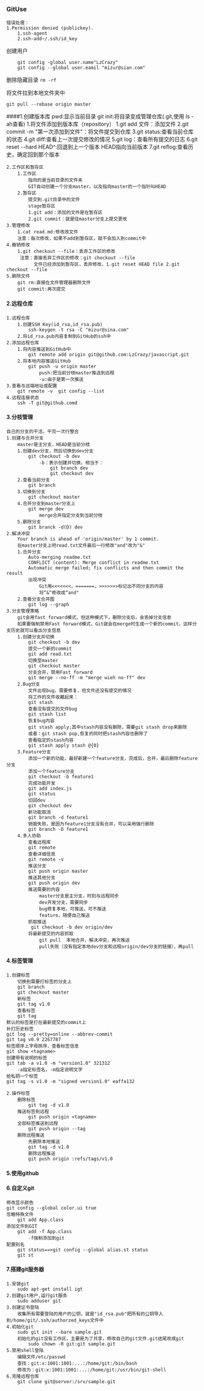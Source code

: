 ### GitUse
	错误处理：
	1.Permission denied (publickey).
		1.ssh-agent
		2.ssh-add~/.ssh/id_key

创建用户
```
	git config -global user.name"LzCrazy"
	git config --global user.eamil "mizur@sian.com"
```
 
删除隐藏目录
	```
	rm -rf
	``` 

将文件拉到本地文件夹中
```
git pull --rebase origin master

```

####1.创建版本库
	pwd:显示当前目录
	git init:将目录变成管理仓库(.git,使用 ls -ah查看)
	1.将文件添加到版本库（repository）
		1.git add 文件：添加文件
		2.git commit -m "第一次添加到文件"：将文件提交到仓库
		3.git status:查看当前仓库的状态
		4.git diff:查看上一次提交修改的情况
		5.git log：查看所有提交的日志
		6.git reset --hard HEAD^:回退到上一个版本
			 HEAD指向当前版本
		7.git reflog:查看历史，确定回到那个版本
		
		
	2.工作区和暂存区
		1.工作区
			指向的是当前目录的文件夹
			GIT自动创建一个分支master，以及指向master的一个指针叫HEAD
		2.暂存区
			提交到.git目录中的文件
			stage暂存区
			1.git add：添加的文件是在暂存区
			2.git commit：就是往master分支上提交更改
	3.管理修改
		1.cat read.md:修改改文件
		注意：每次修改，如果不add到暂存区，就不会加入到commit中
	4.撤销修改
		1.git checkout --file：丢弃工作区的修改
		 注意：直接丢弃工作区的修改：git checkout --file
		 	  文件已经添加到暂存区，丢弃修改，1.git reset HEAD file 2.git checkout --file
	5.删除文件
		git rm:直接在文件管理器删除文件
		git commit:再次提交

#### 2.远程仓库
	1.远程仓库
		1.创建SSH Key(id_rsa,id_rsa.pub)
			ssh-keygen -t rsa -C "mizur@sina.com"
		2.将id_rsa.pub内容复制到GitHub的ssh中
	2.添加远程仓库
		1.将内容推送到GitHub中
			git remote add origin git@github.com:LzCrazy/javascript.git
		2.将本地内容推送GitHub
			git push -u origin master
				push:把当前分枝master推送到远程
				-u:由于是第一次推送
	3.查看与远端地址或配置
		git remote -v  git config --list
	4.远程连接状态
		ssh -T git@github.comd 

#### 3.分枝管理
	自己的分支的干活，干完一次行整合
	1.创建与合并分支
		master是主分支，HEAD是当前分枝
		1.创建dev分支，然后切换到dev分支
			git checkout -b dev
				-b：表示创建并切换，相当于：
					git branch dev
					git checkout dev
		2.查看当前分支
			git branch
		3.切换到分支
			git checkout master
		4.合并分支到master分支上
			git merge dev
				merge合并指定分支到当前分枝
		5.删除分支
			git branck -d(D) dev
	2.解决冲突
		Your branch is ahead of 'origin/master' by 1 commit.
		在master分支上吧read.txt文件最后一行修改"and"改为"&"
		1.合并分支
			Auto-merging readme.txt
			CONFLICT (content): Merge conflict in readme.txt
			Automatic merge failed; fix conflicts and then commit the result
			出现冲突
				Git用<<<<<<<，=======，>>>>>>>标记出不同分支的内容
				将“&“修改成“and"
		2.查看分支合并图
			git log --graph
	3.分支管理策略
		git会用fast forward模式，但这种模式下，删除分支后，会丢掉分支信息
		如果要强制禁用Fast forward模式，Git就会在merge时生成一个新的commit，这样分支历史就可以看出分支信息
		1.创建分支并切换
			git checkout -b dev
			提交一个新的commit
			git add read.txt
			切换至master
			git checkout master
			分支合并，禁用Fast forward
			git merge --no-ff -m "merge wieh no-ff" dev
		2.Bug分支
			文件出现bug，需要修复，但文件还没有提交的情况
			将工作的文件收藏起来：
			git stash
			查看没有提交的文件bug
			git stash list
			恢复bug内容
			git stash apply;其中stash内容没有删除，需要git stash drop来删除
			或者：git stash pop,恢复的同时把stash内容也删除了
			查看指定的stash内容
			git stash apply stash @{0}
		3.Feature分支
			添加一个新的功能，最好新建一个feature分支，完成后，合并，最后删除feature分支
			添加一个feature分支
			git checkout -b feature1
			完成功能开发
			git add index.js
			git status
			切回dev
			git checkout dev
			新功能取消
			git branch -d feature1
			销毁失败，是因为feature1分支没有合并，可以采用强行删除
			git branch -D feature1
		4.多人协助
			查看远程库
			git remote
			查看详细信息
			git remote -v
			推送分支
			git push origin master
			推送其他分支
			git push origin dev
			推送需要的内容
				master分支是主分支，时刻与远程同步
				dev开发分支，需要同步
				bug修复本地，可推送，可不推送
				feature，随便自己推送
			抓取推送
			 git checkout -b dev origin/dev
			将最新提交的内容抓取
				git pull  本地合并，解决冲突，再次推送
				pull失败（没有指定本地dev分支和远程origin/dev分支的链接），再pull
#### 4.标签管理
	1.创建标签
		切换到需要打标签的分支上
		git branch 
		git checkout master
		新标签
		git tag v1.0
		查看标签
		git tag
	默认的标签是打在最新提交的commit上
	补打历史标签
	git log --pretty=online --abbrev-commit
	git tag v0.9 2267787
	标签顺序上字母排序，查看标签信息
	git show <tagname>
	创建带有说明的标签
	git tab -a v1.0 -m "version1.0" 321312
		-a指定标签名，-m指定说明文字
	给私钥一个标签
	git tag -s v1.0 -m "signed version1.0" eaffa132

	2.操作标签
		删除标签
			git tag -d v1.0
		推送标签到远程
			git push origin <tagname>
		全部标签推送到远程
			git push origin --tag
		删除远程推送
			先删除本地推送
			git tag -d v1.0
			删除远程推送
			git push origin :refs/tags/v1.0

#### 5.使用github
#### 6.自定义git
	修改显示颜色
	git config --global color.ui true
	忽略特殊文件
		git add App.class
	添加文件到GIT
		git add -f App.class
			-f强制添加到git
	配置别名
		git status==>git config --global alias.st status
		git st

#### 7.搭建git服务器
	1.安装git
		sudo apt-get install igt 
	2.创建git用户,运行git服务
		sudo adduser git
	3.创建证书登陆
		收集所有需要登陆的用户的公钥，就是"id_rsa.pub"把所有的公钥导入到/home/git/.ssh/authorzed_keys文件中
	4.初始化git
		sudo git init --bare sample.git
		初始化的git没有工作区，主要是为了共享，修改自己的git文件.git结尾改成git
			sudo chown -R git:git sample.git
	5.禁用shell登陆
		编辑文件/etc/passwd
		查找：git:x:1001:1001:...:/home/git:/bin/bash
		修改为：git:x:1001:1001:...:/home/git:/usr/bin/git-shell
	6.克隆远程仓库
		git clone git@server:/srv/sample.git






















